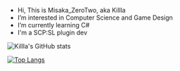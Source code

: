 - Hi, This is Misaka_ZeroTwo, aka Killla
- I’m interested in Computer Science and Game Design
- I’m currently learning C#
- I'm a SCP:SL plugin dev

![Killla's GitHub stats](https://github-readme-stats.vercel.app/api?username=zhaguanyang&count_private=true&show_icons=true&theme=radical)

[![Top Langs](https://github-readme-stats.vercel.app/api/top-langs/?username=zhaguanyang&layout=compact)](https://github.com/anuraghazra/github-readme-stats)
<!---
zhaguanyang/zhaguanyang is a ✨ special ✨ repository because its `README.md` (this file) appears on your GitHub profile.
You can click the Preview link to take a look at your changes.
--->
